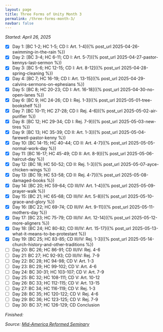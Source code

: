 ```yaml
---
layout: page
title: Three Forms of Unity Month 3
permalink: /three-forms-month-3/
navbar: false
---
```


*Started: April 26, 2025*

- [x] Day 1: [BC 1-2; HC 1-5; CD I: Art. 1-4]({% post_url 2025-04-26-swimming-in-the-rain %})
- [x] Day 2: [BC 3-4; HC 6-11; CD I: Art. 5-7]({% post_url 2025-04-27-pastor-kennys-last-sermon %})
- [x] Day 3: [BC 5-6; HC 12-15; CD I: Art. 8-12]({% post_url 2025-04-28-spring-cleaning %})
- [x] Day 4: [BC 7; HC 16-19; CD I: Art. 13-15]({% post_url 2025-04-29-calvins-sermons-on-ephesians %})
- [x] Day 5: [BC 8; HC 20-23; CD I: Art. 16-18]({% post_url 2025-04-30-no-open-lanes %})
- [x] Day 6: [BC 9; HC 24-26; CD I: Rej. 1-3]({% post_url 2025-05-01-tree-bookshelf %})
- [x] Day 7: [BC 10-11; HC 27-28; CD I: Rej. 4-6]({% post_url 2025-05-02-air-purifier %})
- [x] Day 8: [BC 12; HC 29-34; CD I: Rej. 7-9]({% post_url 2025-05-03-new-tires %})
- [x] Day 9: [BC 13; HC 35-39; CD II: Art. 1-3]({% post_url 2025-05-04-farewell-pastor-kenny %})
- [x] Day 10: [BC 14-15; HC 40-44; CD II: Art. 4-7]({% post_url 2025-05-05-normal-work-day %})
- [x] Day 11: [BC 16-17; HC 45-49; CD II: Art. 8-9]({% post_url 2025-05-06-haircut-day %})
- [x] Day 12: [BC 18; HC 50-52; CD II: Rej. 1-3]({% post_url 2025-05-07-ayce-chicken-wings %})
- [x] Day 13: [BC 19; HC 53-58; CD II: Rej. 4-7]({% post_url 2025-05-08-damaged-books %})
- [x] Day 14: [BC 20; HC 59-64; CD III/IV: Art. 1-4]({% post_url 2025-05-09-prayer-walk %})
- [x] Day 15: [BC 21; HC 65-68; CD III/IV: Art. 5-8]({% post_url 2025-05-10-grace-and-glory %})
- [x] Day 16: [BC 22; HC 69-74; CD III/IV: Art. 9-11]({% post_url 2025-05-11-mothers-day %})
- [x] Day 17: [BC 23; HC 75-79; CD III/IV: Art. 12-14]({% post_url 2025-05-12-more-aligners %})
- [x] Day 18: [BC 24; HC 80-82; CD III/IV: Art. 15-17]({% post_url 2025-05-13-what-it-means-to-be-protestant %})
- [x] Day 19: [BC 25; HC 83-85; CD III/IV: Rej. 1-3]({% post_url 2025-05-14-church-history-and-other-traditions %})
- [ ] Day 20: BC 26; HC 86-91; CD III/IV: Rej. 4-6
- [ ] Day 21: BC 27; HC 92-93; CD III/IV: Rej. 7-9
- [ ] Day 22: BC 28; HC 94-98; CD V: Art. 1-3
- [ ] Day 23: BC 29; HC 99-102; CD V: Art. 4-6
- [ ] Day 24: BC 30-31; HC 103-107; CD V: Art. 7-9
- [ ] Day 25: BC 32; HC 108-111; CD V: Art. 10-12
- [ ] Day 26: BC 33; HC 112-115; CD V: Art. 13-15
- [ ] Day 27: BC 34; HC 116-119; CD V: Rej. 1-3
- [ ] Day 28: BC 35; HC 120-122; CD V: Rej. 4-6
- [ ] Day 29: BC 36; HC 123-125; CD V: Rej. 7-9
- [ ] Day 30: BC 37; HC 126-129; CD Conclusion

*Finished:*

*Source:* [*Mid-America Reformed Seminary*](https://s3.us-west-1.amazonaws.com/blog.swang.cloud/reformed-standards-monthly.pdf)
